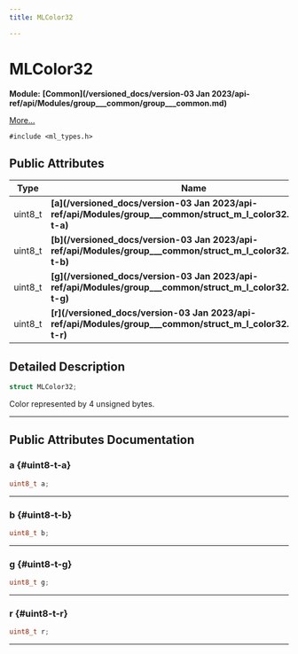 ```yaml
---
title: MLColor32

---
```


# MLColor32

**Module:** **[Common](/versioned_docs/version-03 Jan 2023/api-ref/api/Modules/group___common/group___common.md)**



 [More...](#detailed-description)


`#include <ml_types.h>`

## Public Attributes

| Type           | Name           |
| -------------- | -------------- |
| uint8_t | **[a](/versioned_docs/version-03 Jan 2023/api-ref/api/Modules/group___common/struct_m_l_color32.md#uint8-t-a)**  |
| uint8_t | **[b](/versioned_docs/version-03 Jan 2023/api-ref/api/Modules/group___common/struct_m_l_color32.md#uint8-t-b)**  |
| uint8_t | **[g](/versioned_docs/version-03 Jan 2023/api-ref/api/Modules/group___common/struct_m_l_color32.md#uint8-t-g)**  |
| uint8_t | **[r](/versioned_docs/version-03 Jan 2023/api-ref/api/Modules/group___common/struct_m_l_color32.md#uint8-t-r)**  |

## Detailed Description

```cpp
struct MLColor32;
```


Color represented by 4 unsigned bytes. 





-----------
## Public Attributes Documentation

### a {#uint8-t-a}

```cpp
uint8_t a;
```






-----------

### b {#uint8-t-b}

```cpp
uint8_t b;
```






-----------

### g {#uint8-t-g}

```cpp
uint8_t g;
```






-----------

### r {#uint8-t-r}

```cpp
uint8_t r;
```






-----------


